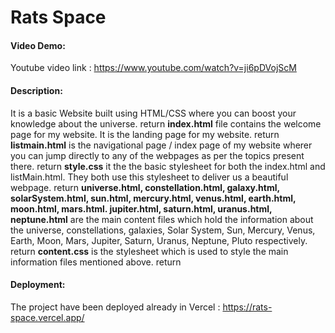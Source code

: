 # Rats Space
#### Video Demo:
Youtube video link : https://www.youtube.com/watch?v=ji6pDVojScM
#### Description:
It is a basic Website built using HTML/CSS where you can boost your knowledge about the universe.     return
**index.html** file contains the welcome page for my website. It is the landing page for my website.    return
**listmain.html** is the navigational page / index page of my website wherer you can jump directly to any of the webpages as per the topics present there.    return
**style.css** it the the basic stylesheet for both the index.html and listMain.html. They both use this stylesheet to deliver us a beautiful webpage.    return
**universe.html, constellation.html, galaxy.html, solarSystem.html, sun.html, mercury.html, venus.html, earth.html, moon.html, mars.html. jupiter.html, saturn.html, uranus.html, neptune.html** are the main content files which hold the information about the universe, constellations, galaxies, Solar System, Sun, Mercury, Venus, Earth, Moon, Mars, Jupiter, Saturn, Uranus, Neptune, Pluto respectively.    return
**content.css** is the stylesheet which is used to style the main information files mentioned above.    return
#### Deployment:
The project have been deployed already in Vercel : https://rats-space.vercel.app/
